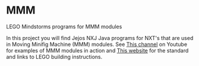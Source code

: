 # MMM
LEGO Mindstorms programs for MMM modules

In this project you will find Jejos NXJ Java programs for NXT's that are used in Moving Minifig Machine (MMM) modules. See [This channel](https://www.youtube.com/MMMGBC) on Youtube for examples of MMM modules in action and [This website](https://c-mt.dk/mmm) for the standard and links to LEGO building instructions.

